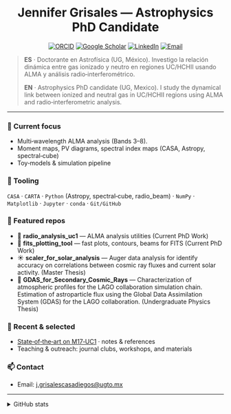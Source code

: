 <!-- Your GitHub Profile README -->


<h1 align="center">Jennifer Grisales — Astrophysics PhD Candidate</h1>


<p align="center">
<a href="https://orcid.org/0000-0003-0830-2778"><img alt="ORCID" src="https://img.shields.io/badge/ORCID-0000--0003--0830--2778-1abc9c"></a>
<a href="https://scholar.google.com/citations?user=ZXK0gdwAAAAJ&hl=es"><img alt="Google Scholar" src="https://img.shields.io/badge/Scholar-Profile-4285F4"></a>
<a href="https://www.linkedin.com/in/jennifer-grisales-casadiegos/"><img alt="LinkedIn" src="https://img.shields.io/badge/LinkedIn-Connect-0A66C2"></a>
<a href="mailto:j.grisalescasadiegos@ugto.mx"><img alt="Email" src="https://img.shields.io/badge/Email-Contact-8e44ad"></a>
</p>


> **ES** · Doctorante en Astrofísica (UG, México). Investigo la relación dinámica entre gas ionizado y neutro en regiones UC/HCHII usando ALMA y análisis radio‑interferométrico.
>
> **EN** · Astrophysics PhD candidate (UG, Mexico). I study the dynamical link between ionized and neutral gas in UC/HCHII regions using ALMA and radio‑interferometric analysis.


---


### 🎯 Current focus
- Multi‑wavelength ALMA analysis (Bands 3–8).
- Moment maps, PV diagrams, spectral index maps (CASA, Astropy, spectral‑cube)
- Toy‑models & simulation pipeline


### 🔩 Tooling
`CASA` · `CARTA` · `Python` (Astropy, spectral‑cube, radio_beam) · `NumPy` · `Matplotlib` · `Jupyter` · `conda` · `Git/GitHub`


### 📌 Featured repos
- 📡 **radio_analysis_uc1** — ALMA analysis utilities (Current PhD Work)
- 🔭 **fits_plotting_tool** — fast plots, contours, beams for FITS (Current PhD Work)
- ☀️ **scaler_for_solar_analysis** — Auger data analysis for identify accuracy on correlations between cosmic ray fluxes and current solar activity. (Master Thesis)
- 🌌 **GDAS_for_Secondary_Cosmic_Rays** — Characterization of atmospheric profiles for the LAGO collaboration simulation chain. Estimation of astroparticle flux using the Global Data Assimilation System (GDAS) for the LAGO collaboration. (Undergraduate Physics Thesis)

### 📝 Recent & selected
- [State‑of‑the‑art on M17‑UC1](#) · notes & references
- Teaching & outreach: journal clubs, workshops, and materials


### 📫 Contact
- Email: j.grisalescasadiegos@ugto.mx

---


<details>
<summary>GitHub stats</summary>

<!-- Use at your own risk: third‑party services may be flaky or change terms -->
<img alt="stats" src="https://github-readme-stats.vercel.app/api?username=jennifergc&show_icons=true" />


</details>
